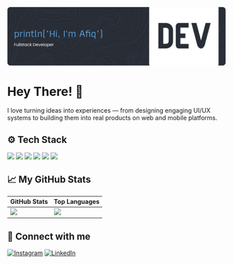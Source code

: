 ![Header](github-header-banner.png)

# Hey There! 👋

I love turning ideas into experiences — from designing engaging UI/UX systems to building them into real products on web and mobile platforms.

## ⚙️ Tech Stack

<div>
<img src="https://img.shields.io/badge/HTML5-E34F26?style=for-the-badge&logo=html5&logoColor=white"/>
<img src="https://img.shields.io/badge/CSS3-1572B6?style=for-the-badge&logo=css3&logoColor=white"/>
<img src="https://img.shields.io/badge/JavaScript-323330?style=for-the-badge&logo=javascript&logoColor=F7DF1E"/>
<img src="https://img.shields.io/badge/Kotlin-B125EA?style=for-the-badge&logo=kotlin&logoColor=white"/>
<img src="https://img.shields.io/badge/Python-3776AB?style=for-the-badge&logo=python&logoColor=white"/>
<img src="https://img.shields.io/badge/java-%23ED8B00.svg?style=for-the-badge&logo=openjdk&logoColor=white"/>
</div>

## 📈 My GitHub Stats

| GitHub Stats                                                                                                                                                                                                                                                                                                                                                                                                                                                                                                                | Top Languages                                                                                                                                                                                                                                                                                                                                                                                                                                                                                                                                             |
| --------------------------------------------------------------------------------------------------------------------------------------------------------------------------------------------------------------------------------------------------------------------------------------------------------------------------------------------------------------------------------------------------------------------------------------------------------------------------------------------------------------------------- | --------------------------------------------------------------------------------------------------------------------------------------------------------------------------------------------------------------------------------------------------------------------------------------------------------------------------------------------------------------------------------------------------------------------------------------------------------------------------------------------------------------------------------------------------------- |
| <a href="https://github.com/afiqalghazali"><picture><source srcset="https://github-readme-stats.vercel.app/api?username=afiqalghazali&show_icons=true&theme=tokyonight" media="(prefers-color-scheme: dark)" /><source srcset="https://github-readme-stats.vercel.app/api?username=afiqalghazali&show_icons=true" media="(prefers-color-scheme: light), (prefers-color-scheme: no-preference)" /><img height="200" src="https://github-readme-stats.vercel.app/api?username=afiqalghazali&show_icons=true" /></picture></a> | <a href="https://github.com/afiqalghazali"><picture><source srcset="https://github-readme-stats.vercel.app/api/top-langs/?username=afiqalghazali&layout=compact&theme=tokyonight" media="(prefers-color-scheme: dark)" /><source srcset="https://github-readme-stats.vercel.app/api/top-langs/?username=afiqalghazali&layout=compact" media="(prefers-color-scheme: light), (prefers-color-scheme: no-preference)" /><img height="200" src="https://github-readme-stats.vercel.app/api/top-langs/?username=afiqalghazali&layout=compact" /></picture></a> |

## 🤝 Connect with me

[![Instagram](https://img.shields.io/badge/Instagram-E4405F?style=flat&logo=instagram&logoColor=white)](https://www.instagram.com/afiqalghazali_/) [![LinkedIn](https://img.shields.io/badge/LinkedIn-0077B5?style=flat&logo=linkedin&logoColor=white)](https://www.linkedin.com/in/afiqalghazali/)
